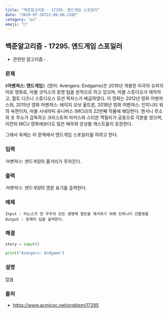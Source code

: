 ```yaml
---
title: "백준알고리즘 - 17295. 엔드게임 스포일러"
date: "2020-07-26T22:06:00.220Z"
category: "ps"
emoji: "🔦"
---
```


## 백준알고리즘 - 17295. 엔드게임 스포일러

- 관련된 알고리즘 : .

### 문제

《**어벤져스: 엔드게임**》(영어: Avengers: Endgame)은 2019년 개봉한 미국의 슈퍼히어로 영화로, 마블 코믹스의 동명 팀을 원작으로 하고 있으며, 마블 스튜디오가 제작하고, 월트 디즈니 스튜디오스 모션 픽처스가 배급하였다. 이 영화는 2012년 영화 어벤져스와, 2015년 영화 어벤져스: 에이지 오브 울트론, 2018년 영화 어벤져스: 인피니티 워의 속편이자, 마블 시네마틱 유니버스 (MCU)의 22번째 작품에 해당한다. 앤서니 루소와 조 루소가 감독하고 크리스토퍼 마커스와 스티븐 맥필리가 공동으로 각본을 썼으며, 이전의 MCU 영화에보다도 많은 배우와 앙상블 캐스트들이 등장한다.

그래서 욱제는 이 문제에서 엔드게임 스포일러를 하려고 한다.

### 입력

*어벤져스: 엔드게임*의 줄거리가 주어진다.

### 출력

*어벤져스: 엔드게임*의 영문 표기를 출력한다.

### 예제

```
Input : 타노스가 전 우주의 모든 생명체 절반을 제거하기 위해 인피니티 건틀렛을
Output : 문제의 답을 출력한다.
```

### 해결

```python
story = input()

print("Avengers: Endgame")
```

### 설명

없음

### 출처

- https://www.acmicpc.net/problem/17295
